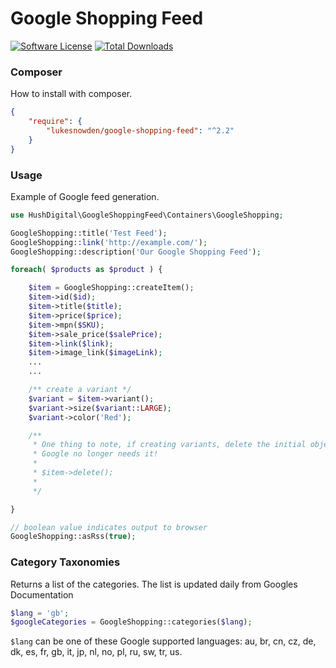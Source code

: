 
# Google Shopping Feed

[![Software License](https://img.shields.io/badge/license-MIT-brightgreen.svg?style=flat-square)](LICENSE.md)
[![Total Downloads](https://img.shields.io/packagist/dt/lukesnowden/google-shopping-feed.svg?style=flat-square)](https://packagist.org/packages/lukesnowden/google-shopping-feed)

### Composer
How to install with composer.

```json
{
    "require": {
        "lukesnowden/google-shopping-feed": "^2.2"
    }
}
```

### Usage
Example of Google feed generation.

```php
use HushDigital\GoogleShoppingFeed\Containers\GoogleShopping;

GoogleShopping::title('Test Feed');
GoogleShopping::link('http://example.com/');
GoogleShopping::description('Our Google Shopping Feed');

foreach( $products as $product ) {

	$item = GoogleShopping::createItem();
	$item->id($id);
	$item->title($title);
	$item->price($price);
	$item->mpn($SKU);
	$item->sale_price($salePrice);
	$item->link($link);
	$item->image_link($imageLink);
	...
	...

	/** create a variant */
	$variant = $item->variant();
	$variant->size($variant::LARGE);
	$variant->color('Red');

	/**
	 * One thing to note, if creating variants, delete the initial object after you've done,
	 * Google no longer needs it!
	 *
	 * $item->delete();
	 *
	 */

}

// boolean value indicates output to browser
GoogleShopping::asRss(true);

```

### Category Taxonomies

Returns a list of the categories. The list is updated daily from Googles Documentation

```php
$lang = 'gb';
$googleCategories = GoogleShopping::categories($lang);
```

`$lang` can be one of these Google supported languages: au, br, cn, cz, de, dk, es, fr, gb, it, jp, nl, no, pl, ru, sw, tr, us.
